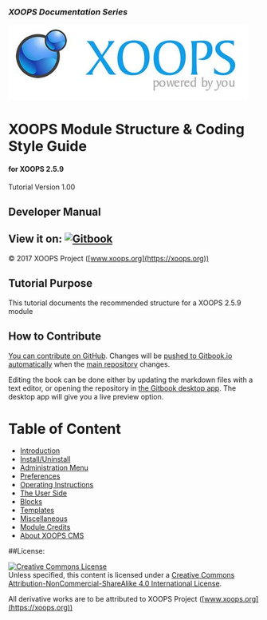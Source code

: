 ### _XOOPS Documentation Series_
![logoXoops.jpg](assets/logoXoops.jpg)

# XOOPS Module Structure & Coding Style Guide
#### for XOOPS 2.5.9

Tutorial Version 1.00      
	  
           
## Developer Manual

## View it on: [![Gitbook](https://xoops.org/images/logoGitbookSmall.png)](https://www.gitbook.com/book/xoops/XXX-tutorial/) 

© 2017 XOOPS Project ([www.xoops.org](https://xoops.org))  

## Tutorial Purpose 

This tutorial documents the recommended structure for a XOOPS 2.5.9 module 


## How to Contribute

[You can contribute on GitHub](https://github.com/XoopsDocs/xoops-module-structure). Changes will be [pushed to Gitbook.io automatically](https://www.gitbook.com/book/xoops/xoops-module-structure/activity) when the [main repository](https://github.com/XoopsDocs/xoops-module-structure) changes.

Editing the book can be done either by updating the markdown files with a text editor, or opening the repository in [the Gitbook desktop app](https://github.com/GitbookIO/editor/blob/master/README.md). The desktop app will give you a live preview option.

# Table of Content

* [Introduction](book/0introduction.md)
* [Install/Uninstall](book/1install.md)
* [Administration Menu](book/2administration.md)
* [Preferences](book/3preferences.md)
* [Operating Instructions](book/4operations.md)
* [The User Side](book/5userside.md)
* [Blocks](book/6blocks.md)
* [Templates](book/7templates.md)
* [Miscellaneous](book/8other.md) 
* [Module Credits](book/9credits.md)
* [About XOOPS CMS](book/10aboutxoops.md)

##License:

<a rel="license" href="http://creativecommons.org/licenses/by-nc-sa/4.0/"><img alt="Creative Commons License" style="border-width:0" src="https://i.creativecommons.org/l/by-nc-sa/4.0/88x31.png" /></a><br />Unless specified, this content is licensed under a <a rel="license" href="http://creativecommons.org/licenses/by-nc-sa/4.0/">Creative Commons Attribution-NonCommercial-ShareAlike 4.0 International License</a>.

All derivative works are to be attributed to XOOPS Project ([www.xoops.org](https://xoops.org))
